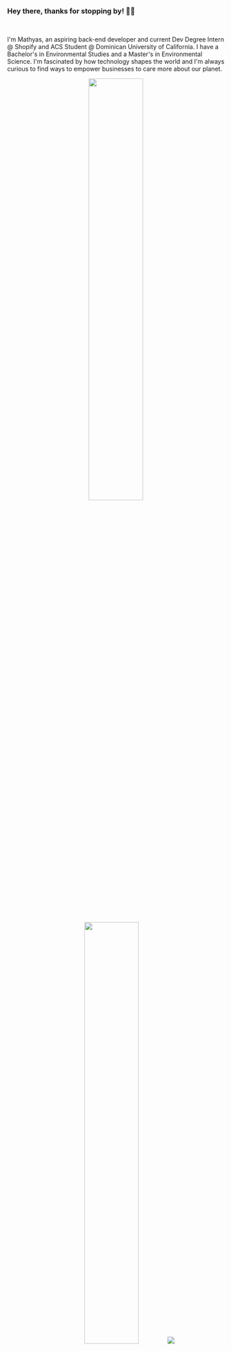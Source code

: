### Hey there, thanks for stopping by! 👋🌊
<br />
<p>I'm Mathyas, an aspiring back-end developer and current Dev Degree Intern @ Shopify and ACS Student @ Dominican University of California. I have a Bachelor's in Environmental Studies and a Master's in Environmental Science. I'm fascinated by how technology shapes the world and I'm always curious to find ways to empower businesses to care more about our planet.</p>

<p align="center">
  <img height="50%" width="auto" src="https://github-readme-stats.vercel.app/api?username=mathyasp&show_icons=true&count_private=true&theme=bear&hide_border=true&hide=issues,contribs&bg_color=00000000">
  <img height="50%" width="auto" src="https://github-readme-stats.vercel.app/api/top-langs/?username=mathyasp&layout=compact&hide_border=true&count_private=true&theme=bear&bg_color=00000000&langs_count=6&hide=jupyter%20notebook,tex,css,php,html,handlebars,mako,procfile">
  <img src ="https://github-readme-streak-stats.herokuapp.com?user=mathyasp&theme=bear&hide_border=true&background=FFFFFF00">
</p>
